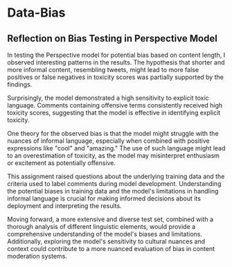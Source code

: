 # Data-Bias

## Reflection on Bias Testing in Perspective Model

In testing the Perspective model for potential bias based on content length, I observed interesting patterns in the results. The hypothesis that shorter and more informal content, resembling tweets, might lead to more false positives or false negatives in toxicity scores was partially supported by the findings.

Surprisingly, the model demonstrated a high sensitivity to explicit toxic language. Comments containing offensive terms consistently received high toxicity scores, suggesting that the model is effective in identifying explicit toxicity.

One theory for the observed bias is that the model might struggle with the nuances of informal language, especially when combined with positive expressions like "cool" and "amazing." The use of such language might lead to an overestimation of toxicity, as the model may misinterpret enthusiasm or excitement as potentially offensive.

This assignment raised questions about the underlying training data and the criteria used to label comments during model development. Understanding the potential biases in training data and the model's limitations in handling informal language is crucial for making informed decisions about its deployment and interpreting the results.

Moving forward, a more extensive and diverse test set, combined with a thorough analysis of different linguistic elements, would provide a comprehensive understanding of the model's biases and limitations. Additionally, exploring the model's sensitivity to cultural nuances and context could contribute to a more nuanced evaluation of bias in content moderation systems.
